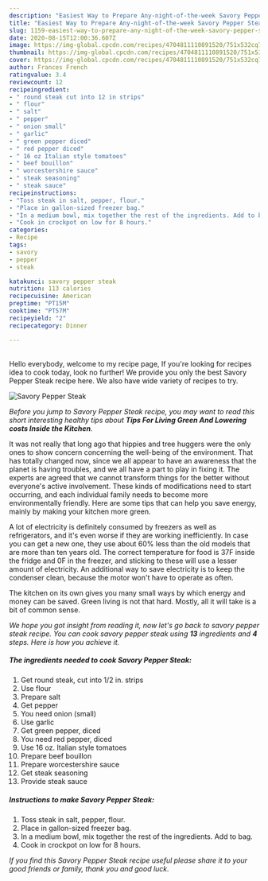 ```yaml
---
description: "Easiest Way to Prepare Any-night-of-the-week Savory Pepper Steak"
title: "Easiest Way to Prepare Any-night-of-the-week Savory Pepper Steak"
slug: 1159-easiest-way-to-prepare-any-night-of-the-week-savory-pepper-steak
date: 2020-08-15T12:00:36.607Z
image: https://img-global.cpcdn.com/recipes/4704811110891520/751x532cq70/savory-pepper-steak-recipe-main-photo.jpg
thumbnail: https://img-global.cpcdn.com/recipes/4704811110891520/751x532cq70/savory-pepper-steak-recipe-main-photo.jpg
cover: https://img-global.cpcdn.com/recipes/4704811110891520/751x532cq70/savory-pepper-steak-recipe-main-photo.jpg
author: Frances French
ratingvalue: 3.4
reviewcount: 12
recipeingredient:
- " round steak cut into 12 in strips"
- " flour"
- " salt"
- " pepper"
- " onion small"
- " garlic"
- " green pepper diced"
- " red pepper diced"
- " 16 oz Italian style tomatoes"
- " beef bouillon"
- " worcestershire sauce"
- " steak seasoning"
- " steak sauce"
recipeinstructions:
- "Toss steak in salt, pepper, flour."
- "Place in gallon-sized freezer bag."
- "In a medium bowl, mix together the rest of the ingredients. Add to bag."
- "Cook in crockpot on low for 8 hours."
categories:
- Recipe
tags:
- savory
- pepper
- steak

katakunci: savory pepper steak 
nutrition: 113 calories
recipecuisine: American
preptime: "PT15M"
cooktime: "PT57M"
recipeyield: "2"
recipecategory: Dinner

---
```

<br>
Hello everybody, welcome to my recipe page, If you're looking for recipes idea to cook today, look no further! We provide you only the best Savory Pepper Steak recipe here. We also have wide variety of recipes to try.
<br>


![Savory Pepper Steak](https://img-global.cpcdn.com/recipes/4704811110891520/751x532cq70/savory-pepper-steak-recipe-main-photo.jpg)

<i>Before you jump to Savory Pepper Steak recipe, you may want to read this short interesting healthy tips about 
<strong>Tips For Living Green And Lowering costs Inside the Kitchen</strong>.</i>
</br>

It was not really that long ago that hippies and tree huggers were the only ones to show concern concerning the well-being of the environment. That has totally changed now, since we all appear to have an awareness that the planet is having troubles, and we all have a part to play in fixing it. The experts are agreed that we cannot transform things for the better without everyone's active involvement. These kinds of modifications need to start occurring, and each individual family needs to become more environmentally friendly. Here are some tips that can help you save energy, mainly by making your kitchen more green.

A lot of electricity is definitely consumed by freezers as well as refrigerators, and it's even worse if they are working inefficiently. In case you can get a new one, they use about 60% less than the old models that are more than ten years old. The correct temperature for food is 37F inside the fridge and 0F in the freezer, and sticking to these will use a lesser amount of electricity. An additional way to save electricity is to keep the condenser clean, because the motor won't have to operate as often.

The kitchen on its own gives you many small ways by which energy and money can be saved. Green living is not that hard. Mostly, all it will take is a bit of common sense.


<i>We hope you got insight from reading it, now let's go back to savory pepper steak recipe. You can cook savory pepper steak using <strong>13</strong> ingredients and <strong>4</strong> steps. Here is how you achieve it.
</i>

##### The ingredients needed to cook Savory Pepper Steak:

1. Get  round steak, cut into 1/2 in. strips
1. Use  flour
1. Prepare  salt
1. Get  pepper
1. You need  onion (small)
1. Use  garlic
1. Get  green pepper, diced
1. You need  red pepper, diced
1. Use  16 oz. Italian style tomatoes
1. Prepare  beef bouillon
1. Prepare  worcestershire sauce
1. Get  steak seasoning
1. Provide  steak sauce


##### Instructions to make Savory Pepper Steak:

1. Toss steak in salt, pepper, flour.
1. Place in gallon-sized freezer bag.
1. In a medium bowl, mix together the rest of the ingredients. Add to bag.
1. Cook in crockpot on low for 8 hours.


<i>If you find this Savory Pepper Steak recipe useful please share it to your good friends or family, thank you and good luck.</i>
